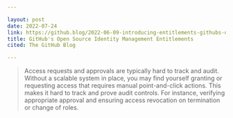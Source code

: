 ```yaml
---

layout: post
date: 2022-07-24
link: https://github.blog/2022-06-09-introducing-entitlements-githubs-open-source-identity-and-access-management-solution/
title: GitHub's Open Source Identity Management Entitlements
cited: The GitHub Blog

---
```


> Access requests and approvals are typically hard to track and audit. Without a scalable system in place, you may find yourself granting or requesting access that requires manual point-and-click actions. This makes it hard to track and prove audit controls. For instance, verifying appropriate approval and ensuring access revocation on termination or change of roles.
